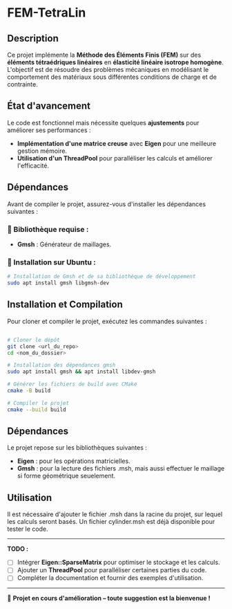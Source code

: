 # FEM-TetraLin

## Description
Ce projet implémente la **Méthode des Éléments Finis (FEM)** sur des **éléments tétraédriques linéaires** en **élasticité linéaire isotrope homogène**. L'objectif est de résoudre des problèmes mécaniques en modélisant le comportement des matériaux sous différentes conditions de charge et de contrainte.

## État d'avancement
Le code est fonctionnel mais nécessite quelques **ajustements** pour améliorer ses performances :
- **Implémentation d'une matrice creuse** avec **Eigen** pour une meilleure gestion mémoire.
- **Utilisation d'un ThreadPool** pour paralléliser les calculs et améliorer l'efficacité.

## Dépendances
Avant de compiler le projet, assurez-vous d'installer les dépendances suivantes :

### 📌 Bibliothèque requise :
- **Gmsh** : Générateur de maillages.
  
### 🔧 Installation sur Ubuntu :
```bash
# Installation de Gmsh et de sa bibliothèque de développement
sudo apt install gmsh libgmsh-dev
````
## Installation et Compilation
Pour cloner et compiler le projet, exécutez les commandes suivantes :

```bash

# Cloner le dépôt
git clone <url_du_repo>
cd <nom_du_dossier>

# Installation des dépendances gmsh
sudo apt install gmsh && apt install libdev-gmsh

# Générer les fichiers de build avec CMake
cmake -B build

# Compiler le projet
cmake --build build
```

## Dépendances
Le projet repose sur les bibliothèques suivantes :
- **Eigen** : pour les opérations matricielles.
- **Gmsh** : pour la lecture des fichiers .msh, mais aussi effectuer le maillage si forme géométrique seuelement.

## Utilisation
Il est nécessaire d'ajouter le fichier .msh dans la racine du projet, sur lequel les calculs seront basés. Un fichier cylinder.msh est déjà disponible pour tester le code.

---

**TODO :**
- [ ] Intégrer **Eigen::SparseMatrix** pour optimiser le stockage et les calculs.
- [ ] Ajouter un **ThreadPool** pour paralléliser certaines parties du code.
- [ ] Compléter la documentation et fournir des exemples d'utilisation.

---

🚀 **Projet en cours d'amélioration – toute suggestion est la bienvenue !**

